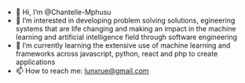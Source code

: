 - 👋 Hi, I’m @Chantelle-Mphusu
- 👀 I’m interested in developing problem solving solutions, egineering systems that are life changing and making an impact in the machine learning and artificial intelligence field through software engineering
- 🌱 I’m currently learning the extensive use of machine learning and frameworks across javascript, python, react and php to create applications
- 📫 How to reach me: lunxrue@gmail.com

<!---
Chantelle-Mphusu/Chantelle-Mphusu is a ✨ special ✨ repository because its `README.md` (this file) appears on your GitHub profile.
You can click the Preview link to take a look at your changes.
--->
